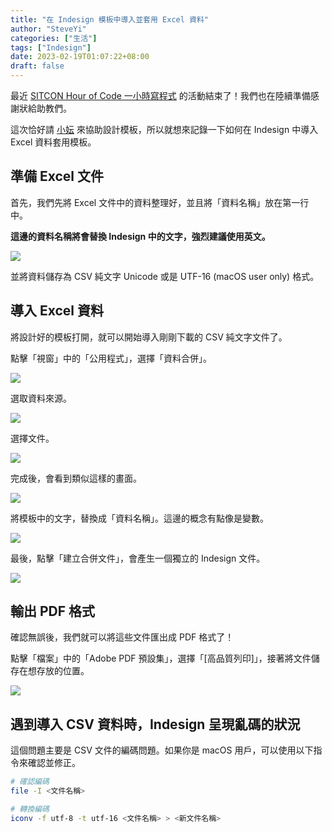 ```yaml
---
title: "在 Indesign 模板中導入並套用 Excel 資料"
author: "SteveYi"
categories: ["生活"]
tags: ["Indesign"]
date: 2023-02-19T01:07:22+08:00
draft: false
---
```


最近 [SITCON Hour of Code 一小時寫程式](https://hackmd.io/@SITCON/2022-HoC) 的活動結束了！我們也在陸續準備感謝狀給助教們。

這次恰好請 [小妘](https://twitter.com/RuoyunLo) 來協助設計模板，所以就想來記錄一下如何在 Indesign 中導入 Excel 資料套用模板。

## 準備 Excel 文件

首先，我們先將 Excel 文件中的資料整理好，並且將「資料名稱」放在第一行中。

**這邊的資料名稱將會替換 Indesign 中的文字，強烈建議使用英文。**

![](https://i.imgur.com/7kVEsH4.png)

並將資料儲存為 CSV 純文字 Unicode 或是 UTF-16 (macOS user only) 格式。

## 導入 Excel 資料

將設計好的模板打開，就可以開始導入剛剛下載的 CSV 純文字文件了。

點擊「視窗」中的「公用程式」，選擇「資料合併」。

![](https://i.imgur.com/3M7BDl0.jpg)

選取資料來源。

![](https://i.imgur.com/C7EEvK0.jpg)

選擇文件。

![](https://i.imgur.com/Vz96C42.jpg)

完成後，會看到類似這樣的畫面。

![](https://i.imgur.com/v0tqGZu.jpg)

將模板中的文字，替換成「資料名稱」。這邊的概念有點像是變數。

![](https://i.imgur.com/5WceSwx.jpg)

最後，點擊「建立合併文件」，會產生一個獨立的 Indesign 文件。

![](https://i.imgur.com/IVb53xR.jpg)

## 輸出 PDF 格式

確認無誤後，我們就可以將這些文件匯出成 PDF 格式了！

點擊「檔案」中的「Adobe PDF 預設集」，選擇「[高品質列印]」，接著將文件儲存在想存放的位置。

![](https://i.imgur.com/2F1E7By.jpg)

## 遇到導入 CSV 資料時，Indesign 呈現亂碼的狀況

這個問題主要是 CSV 文件的編碼問題。如果你是 macOS 用戶，可以使用以下指令來確認並修正。

```bash
# 確認編碼
file -I <文件名稱>

# 轉換編碼
iconv -f utf-8 -t utf-16 <文件名稱> > <新文件名稱>
```
